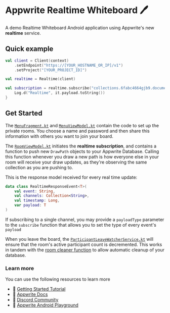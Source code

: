 # Appwrite Realtime Whiteboard 🖊️

A demo Realtime Whiteboard Android application using Appwrite's new **realtime** service.

## Quick example

```kotlin
val client = Client(context)   
    .setEndpoint("https://[YOUR_HOSTNAME_OR_IP]/v1")
    .setProject("[YOUR_PROJECT_ID]")

val realtime = Realtime(client)

val subscription = realtime.subscribe("collections.6fabc4664gjb9.documents") {
    Log.d("Realtime", it.payload.toString())
}

```

## Get Started

The [`MenuFragment.kt`](https://github.com/abnegate/android-realtime-shareboard/blob/main/app/src/main/java/io/appwrite/realboardtime/menu/MenuFragment.kt) and [`MenuViewModel.kt`](https://github.com/abnegate/android-realtime-shareboard/blob/main/app/src/main/java/io/appwrite/realboardtime/menu/MenuViewModel.kt) contain the code to set up the private rooms. You choose a name and password and then share this information with others you want to join your board.

The [`RoomViewModel.kt`](https://github.com/abnegate/android-realtime-shareboard/blob/main/app/src/main/java/io/appwrite/realboardtime/room/RoomViewModel.kt) initiates the **realtime subscription**, and contains a function to push new `DrawPath` objects to your Appwrite Database. Calling this function whenever you draw a new path is how everyone else in your room will receive your draw updates, as they're observing the same collection as you are pushing to.

This is the response model received for every real time update:

```kotlin
data class RealtimeResponseEvent<T>(
    val event: String,
    val channels: Collection<String>,
    val timestamp: Long,
    var payload: T
)
```

If subscribing to a single channel, you may provide a `payloadType` parameter to the `subscribe` function that allows you to set the type of every event's `payload`

When you leave the board, the [`ParticipantLeaveWatcherService.kt`](https://github.com/abnegate/android-realtime-shareboard/blob/main/app/src/main/java/io/appwrite/realboardtime/room/ParticipantLeaveWatcherService.kt) will ensure that the room's active participant count is decremented. This works in tandem with the [room cleaner function](https://github.com/abnegate/android-realtime-shareboard-db-cleaner) to allow automatic cleanup of your database.

### Learn more

You can use the following resources to learn more

- 🚀 [Getting Started Tutorial](https://appwrite.io/docs/getting-started-for-android)
- 📜 [Appwrite Docs](https://appwrite.io/docs)
- 💬 [Discord Community](https://appwrite.io/discord)
- 🚂 [Appwrite Android Playground](https://github.com/appwrite/playground-for-android)
